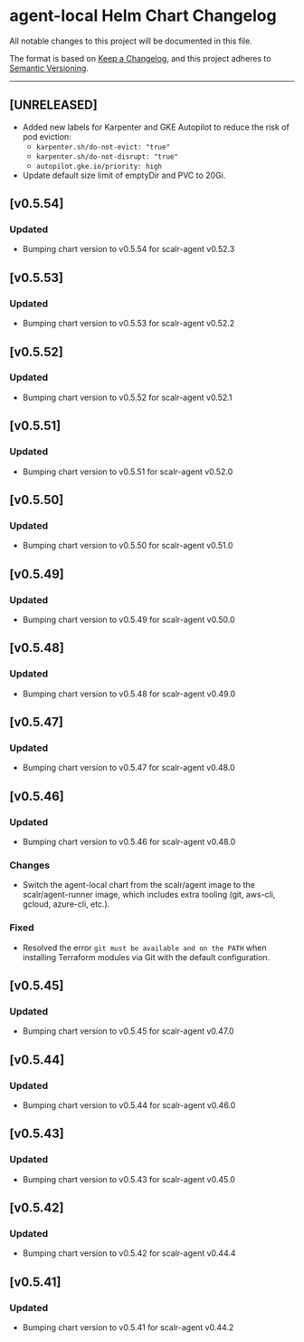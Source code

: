 # agent-local Helm Chart Changelog

All notable changes to this project will be documented in this file.

The format is based on [Keep a Changelog](https://keepachangelog.com/en/1.0.0/),
and this project adheres to [Semantic Versioning](https://semver.org/spec/v2.0.0.html).

---

## [UNRELEASED]

- Added new labels for Karpenter and GKE Autopilot to reduce the risk of pod eviction:
  - `karpenter.sh/do-not-evict: "true"`
  - `karpenter.sh/do-not-disrupt: "true"`
  - `autopilot.gke.io/priority: high`
- Update default size limit of emptyDir and PVC to 20Gi.

## [v0.5.54]

### Updated

- Bumping chart version to v0.5.54 for scalr-agent v0.52.3

## [v0.5.53]

### Updated

- Bumping chart version to v0.5.53 for scalr-agent v0.52.2

## [v0.5.52]

### Updated

- Bumping chart version to v0.5.52 for scalr-agent v0.52.1

## [v0.5.51]

### Updated

- Bumping chart version to v0.5.51 for scalr-agent v0.52.0

## [v0.5.50]

### Updated

- Bumping chart version to v0.5.50 for scalr-agent v0.51.0

## [v0.5.49]

### Updated

- Bumping chart version to v0.5.49 for scalr-agent v0.50.0

## [v0.5.48]

### Updated

- Bumping chart version to v0.5.48 for scalr-agent v0.49.0

## [v0.5.47]

### Updated

- Bumping chart version to v0.5.47 for scalr-agent v0.48.0

## [v0.5.46]

### Updated

- Bumping chart version to v0.5.46 for scalr-agent v0.48.0

### Changes

- Switch the agent-local chart from the scalr/agent image to the scalr/agent-runner image, which includes extra tooling (git, aws-cli, gcloud, azure-cli, etc.).

### Fixed

- Resolved the error `git must be available and on the PATH` when installing Terraform modules via Git with the default configuration.

## [v0.5.45]

### Updated

- Bumping chart version to v0.5.45 for scalr-agent v0.47.0

## [v0.5.44]

### Updated

- Bumping chart version to v0.5.44 for scalr-agent v0.46.0

## [v0.5.43]

### Updated

- Bumping chart version to v0.5.43 for scalr-agent v0.45.0

## [v0.5.42]

### Updated

- Bumping chart version to v0.5.42 for scalr-agent v0.44.4

## [v0.5.41]

### Updated

- Bumping chart version to v0.5.41 for scalr-agent v0.44.2
